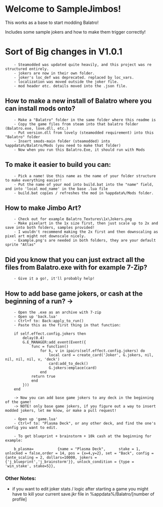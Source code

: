 # Welcome to SampleJimbos!
This works as a base to start modding Balatro!

Includes some sample jokers and how to make them trigger correctly!

# Sort of Big changes in V1.0.1
```
	- Steamodded was updated quite heavily, and this project was re structured entirely.
	- jokers are now in their own folder.
	- joker's loc_def was deprecated. replaced by loc_vars.
	- localization was moved outside the joker file.
	- mod header etc. details moved into the .json file.
```

## How to make a new install of Balatro where you can install mods onto?
```
	- Make a "Balatro" folder in the same folder where this readme is
	- Copy the game files from steam into that balatro folder (Balatro.exe, love.dll, etc.)
	- Put version.dll from lovely (steamodded requirement) into this "Balatro" folder
	- Insert smods-main folder (steamodded) into %appdata%/Balatro/Mods (you need to make that folder)
	- Now when you run this Balatro.Exe, it should run with Mods
```

## To make it easier to build you can:
```
	- Pick a name! Use this name as the name of your folder structure to make everything easier!
	- Put the name of your mod into build.bat into the "name" field, and into 'local mod_name' in the base .lua file
	- build.bat copies / refreshes the mod in %appdata%/Mods folder.
```


## How to make Jimbo Art?
```
	- Check out for example Balatro_Textures\1x\Jokers.png
	- Make pixelart in the 1x size first, then just scale up to 2x and save into both folders, samples provided!
	- I wouldn't recommend making the 2x first and then downscaling as pixel art might not downscale nicely.
	- Example.png's are needed in both folders, they are your default sprite "Atlas"
```



## Did you know that you can just extract all the files from Balatro.exe with for example 7-Zip?
```
	- Give it a go!, it'll probably help!
```



## How to add base game jokers, or cash at the beginning of a run? ->
```
	- Open the .exe as an archive with 7-zip
	- Open up 'back.lua'
	- Ctrl+f to: Back:apply_to_run()
	- Paste this as the first thing in that function:
```
```
	if self.effect.config.jokers then
		delay(0.4)
		G.E_MANAGER:add_event(Event({
			func = function()
				for k, v in ipairs(self.effect.config.jokers) do
					local card = create_card('Joker', G.jokers, nil, nil, nil, nil, v, 'deck')
					card:add_to_deck()
					G.jokers:emplace(card)
				end
			return true
			end
		}))
    end	
```
```
	-> Now you can add base game jokers to any deck in the beginning of the game!
	-> NOTE! only base game jokers, if you figure out a way to insert modded jokers, let me know, or make a pull request!
	
	- Open up 'game.lua'
	- Ctrl+f to: "Plasma Deck", or any other deck, and find the one's config you want to edit.
		
	- To get blueprint + brainstorm + 10k cash at the beginning for example:
	
	b_plasma=           {name = "Plasma Deck",      stake = 1, unlocked = false,order = 14, pos = {x=4,y=2}, set = "Back", config = {ante_scaling = 2, dollars=10000, jokers = {'j_blueprint','j_brainstorm'}}, unlock_condition = {type = 'win_stake', stake=5}},
```

### Other Notes:
- if you want to edit joker stats / logic after starting a game you might have to kill your current save.jkr file in %appdata%/Balatro/[number of profile]
